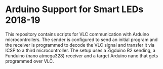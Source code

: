 # Arduino Support for Smart LEDs 2018-19

This repository contains scripts for VLC communication with Arduino microcontrollers. The sender is configured to send an initial program and the receiver is programmed to decode the VLC signal and transfer it via ICSP to a third microcontroller. The setup uses a Zigduino R2 sending, a Funduino (nano atmega328) receiver and a target Arduino nano that gets programmed over VLC.

